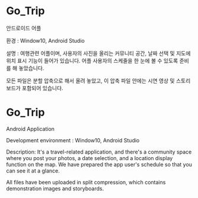 # Go_Trip
안드로이드 어플


환경 : Window10, Android Studio

설명 : 여행관련 어플이며, 사용자의 사진을 올리는 커뮤니티 공간, 날짜 선택 및 지도에 위치 표시 기능이 들어가 있습니다.
어플 사용자의 스케줄을 한 눈에 볼 수 있도록 준비를 해 놓았습니다.

모든 파일은 분할 압축으로 해서 올려 놓았고, 이 압축 파일 안에는 시연 영상 및 스토리보드가 포함되어 있습니다.

# Go_Trip
Android Application


Development environment : Window10, Android Studio

Description: It's a travel-related application, and there's a community space where you post your photos, a date selection, and a location display function on the map.
We have prepared the app user's schedule so that you can see it at a glance.

All files have been uploaded in split compression, which contains demonstration images and storyboards.
